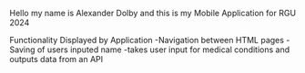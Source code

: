 Hello my name is Alexander Dolby and this is my Mobile Application for RGU 2024


Functionality Displayed by Application
-Navigation between HTML pages
-Saving of users inputed name
-takes user input for medical conditions and outputs data from an API

